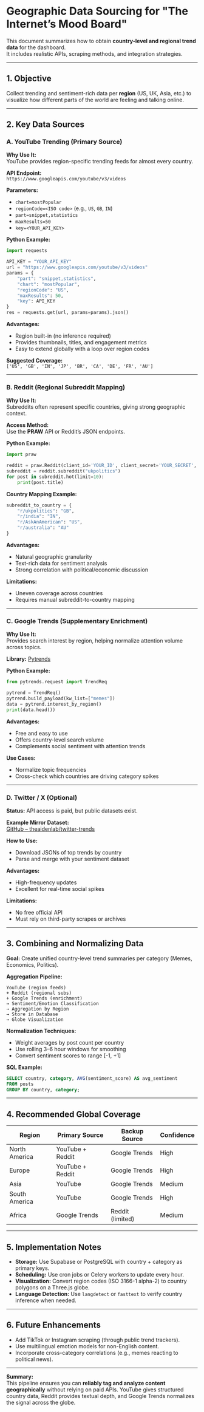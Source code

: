 # Geographic Data Sourcing for "The Internet’s Mood Board"

This document summarizes how to obtain **country-level and regional trend data** for the dashboard.  
It includes realistic APIs, scraping methods, and integration strategies.

---

## 1. Objective

Collect trending and sentiment-rich data per **region** (US, UK, Asia, etc.) to visualize how different parts of the world are feeling and talking online.

---

## 2. Key Data Sources

### A. YouTube Trending (Primary Source)

**Why Use It:**  
YouTube provides region-specific trending feeds for almost every country.

**API Endpoint:**  
`https://www.googleapis.com/youtube/v3/videos`

**Parameters:**
- `chart=mostPopular`
- `regionCode=<ISO code>` (e.g., `US`, `GB`, `IN`)
- `part=snippet,statistics`
- `maxResults=50`
- `key=<YOUR_API_KEY>`

**Python Example:**
```python
import requests

API_KEY = "YOUR_API_KEY"
url = "https://www.googleapis.com/youtube/v3/videos"
params = {
    "part": "snippet,statistics",
    "chart": "mostPopular",
    "regionCode": "US",
    "maxResults": 50,
    "key": API_KEY
}
res = requests.get(url, params=params).json()
```

**Advantages:**
- Region built-in (no inference required)
- Provides thumbnails, titles, and engagement metrics
- Easy to extend globally with a loop over region codes

**Suggested Coverage:**  
`['US', 'GB', 'IN', 'JP', 'BR', 'CA', 'DE', 'FR', 'AU']`

---

### B. Reddit (Regional Subreddit Mapping)

**Why Use It:**  
Subreddits often represent specific countries, giving strong geographic context.

**Access Method:**  
Use the **PRAW** API or Reddit’s JSON endpoints.

**Python Example:**
```python
import praw

reddit = praw.Reddit(client_id='YOUR_ID', client_secret='YOUR_SECRET', user_agent='MoodBoard')
subreddit = reddit.subreddit("ukpolitics")
for post in subreddit.hot(limit=10):
    print(post.title)
```

**Country Mapping Example:**
```python
subreddit_to_country = {
    "r/ukpolitics": "GB",
    "r/india": "IN",
    "r/AskAnAmerican": "US",
    "r/australia": "AU"
}
```

**Advantages:**
- Natural geographic granularity
- Text-rich data for sentiment analysis
- Strong correlation with political/economic discussion

**Limitations:**
- Uneven coverage across countries
- Requires manual subreddit-to-country mapping

---

### C. Google Trends (Supplementary Enrichment)

**Why Use It:**  
Provides search interest by region, helping normalize attention volume across topics.

**Library:** [Pytrends](https://github.com/GeneralMills/pytrends)

**Python Example:**
```python
from pytrends.request import TrendReq

pytrend = TrendReq()
pytrend.build_payload(kw_list=["memes"])
data = pytrend.interest_by_region()
print(data.head())
```

**Advantages:**
- Free and easy to use
- Offers country-level search volume
- Complements social sentiment with attention trends

**Use Cases:**
- Normalize topic frequencies
- Cross-check which countries are driving category spikes

---

### D. Twitter / X (Optional)
**Status:** API access is paid, but public datasets exist.

**Example Mirror Dataset:**  
[GitHub – theaidenlab/twitter-trends](https://github.com/theaidenlab/twitter-trends)

**How to Use:**
- Download JSONs of top trends by country
- Parse and merge with your sentiment dataset

**Advantages:**
- High-frequency updates
- Excellent for real-time social spikes

**Limitations:**
- No free official API
- Must rely on third-party scrapes or archives

---

## 3. Combining and Normalizing Data

**Goal:** Create unified country-level trend summaries per category (Memes, Economics, Politics).

**Aggregation Pipeline:**
```
YouTube (region feeds)
+ Reddit (regional subs)
+ Google Trends (enrichment)
→ Sentiment/Emotion Classification
→ Aggregation by Region
→ Store in Database
→ Globe Visualization
```

**Normalization Techniques:**
- Weight averages by post count per country
- Use rolling 3–6 hour windows for smoothing
- Convert sentiment scores to range [-1, +1]

**SQL Example:**
```sql
SELECT country, category, AVG(sentiment_score) AS avg_sentiment
FROM posts
GROUP BY country, category;
```

---

## 4. Recommended Global Coverage

| Region | Primary Source | Backup Source | Confidence |
|--------|----------------|----------------|-------------|
| North America | YouTube + Reddit | Google Trends | High |
| Europe | YouTube + Reddit | Google Trends | High |
| Asia | YouTube | Google Trends | Medium |
| South America | YouTube | Google Trends | High |
| Africa | Google Trends | Reddit (limited) | Medium |

---

## 5. Implementation Notes

- **Storage:** Use Supabase or PostgreSQL with country + category as primary keys.  
- **Scheduling:** Use cron jobs or Celery workers to update every hour.  
- **Visualization:** Convert region codes (ISO 3166-1 alpha-2) to country polygons on a Three.js globe.  
- **Language Detection:** Use `langdetect` or `fasttext` to verify country inference when needed.  

---

## 6. Future Enhancements

- Add TikTok or Instagram scraping (through public trend trackers).  
- Use multilingual emotion models for non-English content.  
- Incorporate cross-category correlations (e.g., memes reacting to political news).  

---

**Summary:**  
This pipeline ensures you can **reliably tag and analyze content geographically** without relying on paid APIs. YouTube gives structured country data, Reddit provides textual depth, and Google Trends normalizes the signal across the globe.
